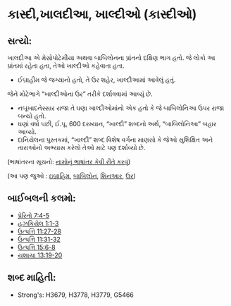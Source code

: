 # કાસ્દી,ખાલદીઆ, ખાલ્દીઓ (કાસ્દીઓ)

## સત્યો: 

ખાલદીઆ એ મેસોપોટેમીયા અથવા બાબિલોનના પ્રાંતનો દક્ષિણ ભાગ હતો.
જે લોકો આ પ્રાંતમાં રહેતા હતા, તેઓ ખાલ્દીઓ કહેવાતા હતા.

* ઈબ્રાહીમ જે જગ્યાનો હતો, તે ઉર શહેર, ખાલ્દીઆમાં આવેલું હતું.

જેને મોટેભાગે “ખાલ્દીઓના ઉર” તરીકે દર્શાવવામાં આવ્યું છે.

* નબૂખાદનેસ્સાર રાજા તે ઘણા ખાલ્દીઓમાંનો એક હતો કે જે  બાબિલોનિઆ  ઉપર રાજા બન્યો હતો.
* ઘણાં વર્ષો પછી, ઈ.પૂ. 600 દરમ્યાન, “ખાલ્દી” શબ્દનો અર્થ, “બાબિલોનિઆ” બહાર આવ્યો.
* દાનિયેલના પુસ્તકમાં, “ખાલ્દી” શબ્દ વિશેષ વર્ગના માણસો  કે જેઓ સુશિક્ષિત અને તારાઓનો અભ્યાસ કરેલો તેઓ માટે પણ દર્શાવ્યો છે.

(ભાષાંતરના સૂચનો: [નામોનું ભાષાંતર કેવી રીતે કરવું](rc://gu/ta/man/translate/translate-names))

(આ પણ જુઓ : [ઇબ્રાહિમ](../names/abraham.md), [બાબિલોન](../names/babylon.md), [શિનઆર](../names/shinar.md), [ઉર](../names/ur.md))

## બાઈબલની કલમો: 

* [પ્રેરિતો 7:4-5](rc://gu/tn/help/act/07/04)
* [હઝકિયેલ 1:1-3](rc://gu/tn/help/ezk/01/01)
* [ઉત્પત્તિ 11:27-28](rc://gu/tn/help/gen/11/27)
* [ઉત્પત્તિ 11:31-32](rc://gu/tn/help/gen/11/31)
* [ઉત્પત્તિ 15:6-8](rc://gu/tn/help/gen/15/06)
* [યશાયા 13:19-20](rc://gu/tn/help/isa/13/19)

## શબ્દ માહિતી: 

* Strong's: H3679, H3778, H3779, G5466
